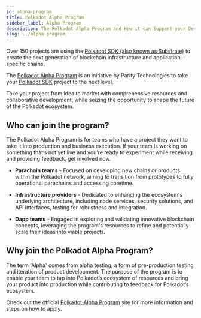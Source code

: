 ```yaml
---
id: alpha-program
title: Polkadot Alpha Program
sidebar_label: Alpha Program
description: The Polkadot Alpha Program and How it can Support your Development.
slug: ../alpha-program
---
```


Over 150 projects are using the [Polkadot SDK (also known as Substrate)](https://substrate.io) to create the next generation of
blockchain infrastructure and application-specific chains.

The [Polkadot Alpha Program](https://polkadot.network/development/alpha/) is an
initiative by Parity Technologies to take your [Polkadot SDK](https://substrate.io) project to the next
level.

Take your project from idea to market with comprehensive resources and collaborative development, while
seizing the opportunity to shape the future of the Polkadot ecosystem.

## Who can join the program?

The Polkadot Alpha Program is for teams who have a project they want to take it into production and
business execution. If your team is working on something that’s not yet live and you’re ready to
experiment while receiving and providing feedback, get involved now.

- **Parachain teams** - Focused on developing new chains or products within the Polkadot network,
  aiming to transition from prototypes to fully operational parachains and accessing coretime.

- **Infrastructure providers** - Dedicated to enhancing the ecosystem's underlying architecture,
  including node services, security solutions, and API interfaces, testing for robustness and integration.

- **Dapp teams** - Engaged in exploring and validating innovative blockchain concepts, leveraging
  the program's resources to refine and potentially scale their ideas into viable projects.

## Why join the Polkadot Alpha Program?

The term 'Alpha' comes from alpha testing, a form of pre-production testing and iteration of product development.
The purpose of the program is to enable your team to tap into Polkadot’s ecosystem of resources and bring your
product into production while contributing to feedback for Polkadot’s ecosystem.

Check out the official
[Polkadot Alpha Program](https://polkadot.network/development/alpha/) site for
more information and steps on how to apply.
